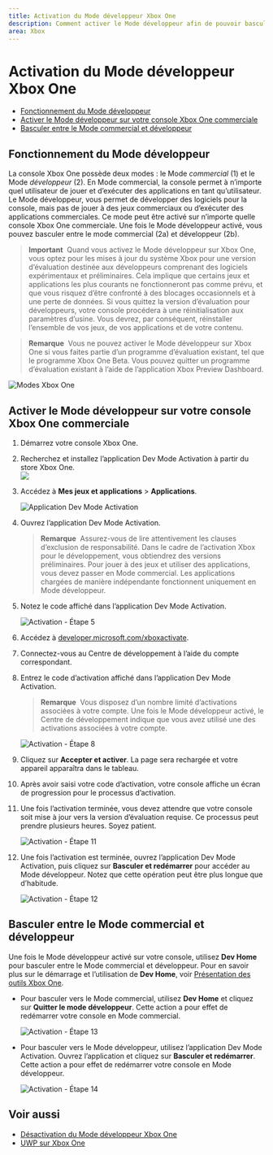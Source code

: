 ```yaml
---
title: Activation du Mode développeur Xbox One
description: Comment activer le Mode développeur afin de pouvoir basculer du Mode commercial au Mode développeur et inversement.
area: Xbox
---
```


# Activation du Mode développeur Xbox One

* [Fonctionnement du Mode développeur](#how-developer-mode-works)
* [Activer le Mode développeur sur votre console Xbox One commerciale](#activate-developer-mode-on-your-retail-xbox-one-console)  
* [Basculer entre le Mode commercial et développeur](#switch-between-retail-and-developer-mode)

## Fonctionnement du Mode développeur
La console Xbox One possède deux modes : le Mode *commercial* (1) et le Mode *développeur* (2). En Mode commercial, la console permet à n’importe quel utilisateur de jouer et d’exécuter des applications en tant qu’utilisateur. Le Mode développeur, vous permet de développer des logiciels pour la console, mais pas de jouer à des jeux commerciaux ou d’exécuter des applications commerciales.
Ce mode peut être activé sur n’importe quelle console Xbox One commerciale. Une fois le Mode développeur activé, vous pouvez basculer entre le mode commercial (2a) et développeur (2b).

> **Important**&nbsp;&nbsp;Quand vous activez le Mode développeur sur Xbox One, vous optez pour les mises à jour du système Xbox pour une version d’évaluation destinée aux développeurs comprenant des logiciels expérimentaux et préliminaires. Cela implique que certains jeux et applications les plus courants ne fonctionneront pas comme prévu, et que vous risquez d’être confronté à des blocages occasionnels et à une perte de données. Si vous quittez la version d’évaluation pour développeurs, votre console procédera à une réinitialisation aux paramètres d’usine. Vous devrez, par conséquent, réinstaller l’ensemble de vos jeux, de vos applications et de votre contenu. 

> **Remarque**&nbsp;&nbsp;Vous ne pouvez activer le Mode développeur sur Xbox One si vous faites partie d’un programme d’évaluation existant, tel que le programme Xbox One Beta. Vous pouvez quitter un programme d’évaluation existant à l’aide de l’application Xbox Preview Dashboard. 

![Modes Xbox One](images/dev-mode-flow.png)

## Activer le Mode développeur sur votre console Xbox One commerciale

1.  Démarrez votre console Xbox One.

2.  Recherchez et installez l’application Dev Mode Activation à partir du store Xbox One.  
    ![](images/activation-store-search.png)

3.  Accédez à **Mes jeux et applications** > **Applications**.

    ![Application Dev Mode Activation](images/activation-step-3.png)
4. Ouvrez l’application Dev Mode Activation.    
    
    > **Remarque**&nbsp;&nbsp;Assurez-vous de lire attentivement les clauses d’exclusion de responsabilité. Dans le cadre de l’activation Xbox pour le développement, vous obtiendrez des versions préliminaires. Pour jouer à des jeux et utiliser des applications, vous devez passer en Mode commercial. Les applications chargées de manière indépendante fonctionnent uniquement en Mode développeur.

5.  Notez le code affiché dans l’application Dev Mode Activation.  

    ![Activation - Étape 5](images/activation-step-5.png)  
    
6.  Accédez à [developer.microsoft.com/xboxactivate](https://developer.microsoft.com/xboxactivate).
7.  Connectez-vous au Centre de développement à l’aide du compte correspondant.  
8.  Entrez le code d’activation affiché dans l’application Dev Mode Activation.   
   
     > **Remarque**&nbsp;&nbsp;Vous disposez d’un nombre limité d’activations associées à votre compte. Une fois le Mode développeur activé, le Centre de développement indique que vous avez utilisé une des activations associées à votre compte. 
    
    ![Activation - Étape 8](images/activation-step-8.png)    
    
9.  Cliquez sur **Accepter et activer**. La page sera rechargée et votre appareil apparaîtra dans le tableau.  
10. Après avoir saisi votre code d’activation, votre console affiche un écran de progression pour le processus d’activation.  
11. Une fois l’activation terminée, vous devez attendre que votre console soit mise à jour vers la version d’évaluation requise. Ce processus peut prendre plusieurs heures. Soyez patient.  

    ![Activation - Étape 11](images/activation-step-11.png)    
    
12. Une fois l’activation est terminée, ouvrez l’application Dev Mode Activation, puis cliquez sur **Basculer et redémarrer** pour accéder au Mode développeur. Notez que cette opération peut être plus longue que d’habitude.  

    ![Activation - Étape 12](images/activation-step-12.png)   
    

    
## Basculer entre le Mode commercial et développeur
Une fois le Mode développeur activé sur votre console, utilisez **Dev Home** pour basculer entre le Mode commercial et développeur. Pour en savoir plus sur le démarrage et l’utilisation de **Dev Home**, voir [Présentation des outils Xbox One](introduction-to-xbox-tools.md).

* Pour basculer vers le Mode commercial, utilisez **Dev Home** et cliquez sur **Quitter le mode développeur**. Cette action a pour effet de redémarrer votre console en Mode commercial.    

  ![Activation - Étape 13](images/activation-step-13.png)  
  
* Pour basculer vers le Mode développeur, utilisez l’application Dev Mode Activation. Ouvrez l’application et cliquez sur **Basculer et redémarrer**. Cette action a pour effet de redémarrer votre console en Mode développeur.  

  ![Activation - Étape 14](images/activation-step-12.png)  

## Voir aussi
- [Désactivation du Mode développeur Xbox One](devkit-deactivation.md)
- [UWP sur Xbox One](index.md)


<!--HONumber=Mar16_HO5-->


